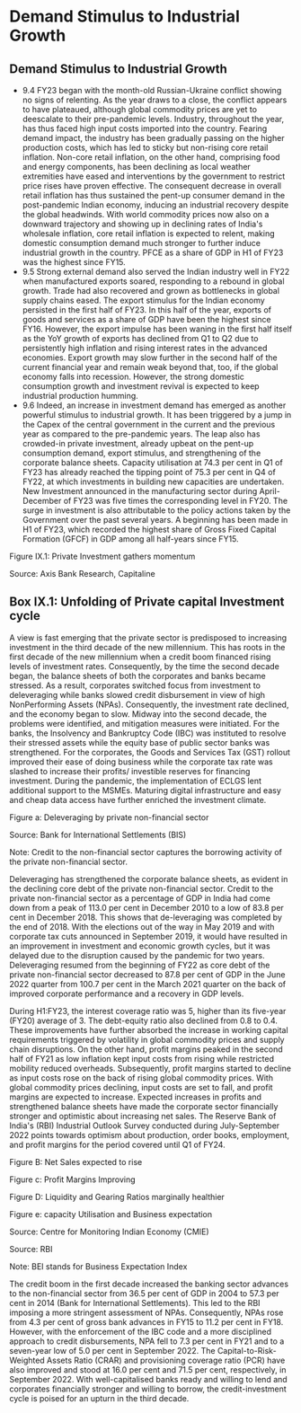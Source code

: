 # Demand Stimulus to Industrial Growth

## Demand Stimulus to Industrial Growth

- 9.4 FY23 began with the month-old Russian-Ukraine conflict showing no signs of relenting. As the year draws to a close, the conflict appears to have plateaued, although global commodity prices  are  yet  to  deescalate  to  their  pre-pandemic  levels.  Industry,  throughout  the  year,  has thus faced high input costs imported into the country. Fearing demand impact, the industry has been gradually passing on the higher production costs, which has led to sticky but non-rising core retail inflation. Non-core retail inflation, on the other hand, comprising food and energy components, has been declining as local weather extremities have eased and interventions by the government to restrict price rises have proven effective. The consequent decrease in overall retail inflation has thus sustained the pent-up consumer demand in the post-pandemic Indian economy, inducing an industrial recovery despite the global headwinds. With world commodity prices now also on a downward trajectory and showing up in declining rates of India's wholesale inflation, core retail inflation is expected to relent, making domestic consumption demand much stronger to further induce industrial growth in the country. PFCE as a share of GDP in H1 of FY23 was the highest since FY15.
- 9.5 Strong external demand also served the Indian industry well in FY22 when manufactured exports soared, responding to a rebound in global growth. Trade had also recovered and grown as bottlenecks in global supply chains eased. The export stimulus for the Indian economy persisted in the first half of FY23. In this half of the year, exports of goods and services as a share of GDP have been the highest since FY16. However, the export impulse has been waning in the first half itself as the YoY growth of exports has declined from Q1 to Q2 due to persistently high inflation and rising interest rates in the advanced economies. Export growth may slow further in the second half of the current financial year and remain weak beyond that, too, if the global economy falls into recession. However, the strong domestic consumption growth and investment revival is expected to keep industrial production humming.
- 9.6 Indeed, an increase in investment demand has emerged as another powerful stimulus to industrial growth. It has been triggered by a jump in the Capex of the central government in the current and the previous year as compared to the pre-pandemic years. The leap also has crowded-in  private  investment,  already  upbeat  on  the  pent-up  consumption  demand,  export stimulus,  and  strengthening  of  the  corporate  balance  sheets.  Capacity  utilisation  at  74.3  per cent in Q1 of FY23 has already reached the tipping point of 75.3 per cent in Q4 of FY22, at which investments in building new capacities are undertaken. New Investment announced in the manufacturing sector during April-December of FY23 was five times the corresponding level in FY20. The surge in investment is also attributable to the policy actions taken by the Government over the past several years. A beginning has been made in H1 of FY23, which recorded the highest share of Gross Fixed Capital Formation (GFCF) in GDP among all half-years since FY15.

Figure IX.1: Private Investment gathers momentum

<!-- image -->

Source: Axis Bank Research, Capitaline

## Box IX.1: Unfolding of Private capital Investment cycle

A view is fast emerging that the private sector is predisposed to increasing investment in the third decade of the new millennium. This has roots in the first decade of the new millennium when a credit boom financed rising levels of investment rates. Consequently, by the time the second decade began, the balance sheets of both the corporates and banks became stressed. As a result, corporates switched focus from investment to deleveraging while banks slowed credit disbursement in view of high NonPerforming Assets (NPAs). Consequently, the investment rate declined, and the economy began to slow. Midway into the second decade, the problems were identified, and mitigation measures were initiated. For the banks, the Insolvency and Bankruptcy Code (IBC) was instituted to resolve their stressed assets while the equity base of public sector banks was strengthened. For the corporates, the Goods and Services Tax (GST) rollout improved their ease of doing business while the corporate tax rate  was  slashed  to  increase  their  profits/  investible  reserves  for  financing  investment.  During  the pandemic, the implementation of ECLGS lent additional support to the MSMEs. Maturing digital infrastructure and easy and cheap data access have further enriched the investment climate.

Figure a: Deleveraging by private non-financial sector

<!-- image -->

Source: Bank for International Settlements (BIS)

Note: Credit to the non-financial sector captures the borrowing activity of the private non-financial sector.

Deleveraging has strengthened the corporate balance sheets, as evident in the declining core debt of the private non-financial sector. Credit to the private non-financial sector as a percentage of GDP in India had come down from a peak of 113.0 per cent in December 2010 to a low of 83.8 per cent in  December 2018. This shows that de-leveraging was completed by the end of 2018. With the elections out of the way in May 2019 and with corporate tax cuts announced in September 2019, it  would have resulted in an improvement in investment and economic growth cycles, but it was delayed due to the disruption caused by the pandemic for two years. Deleveraging resumed from the beginning of FY22 as core debt of the private non-financial sector decreased to 87.8 per cent of GDP in the June 2022 quarter from 100.7 per cent in the March 2021 quarter on the back of improved corporate performance and a recovery in GDP levels.

During H1:FY23, the interest coverage ratio was 5, higher than its five-year (FY20) average of 3. The debt-equity ratio also declined from 0.8 to 0.4. These improvements have further absorbed the increase  in  working  capital  requirements  triggered  by  volatility  in  global  commodity  prices  and supply chain disruptions. On the other hand, profit margins peaked in the second half of FY21 as low inflation kept input costs from rising while restricted mobility reduced overheads. Subsequently, profit margins started to decline as input costs rose on the back of rising global commodity prices. With global commodity prices declining, input costs are set to fall, and profit margins are expected to increase. Expected increases in profits and strengthened balance sheets have made the corporate sector financially stronger and optimistic about increasing net sales. The Reserve Bank of India's (RBI) Industrial Outlook Survey conducted during July-September 2022 points towards optimism about production, order books, employment, and profit margins for the period covered until Q1 of FY24.

Figure B: Net Sales expected to rise

Figure c: Profit Margins Improving

<!-- image -->

<!-- image -->

Figure D: Liquidity and Gearing Ratios marginally healthier

<!-- image -->

Figure e: capacity Utilisation and Business expectation

<!-- image -->

Source: Centre for Monitoring Indian Economy (CMIE)

Source: RBI

Note: BEI stands for Business Expectation Index

The credit boom in the first decade increased the banking sector advances to the non-financial sector from 36.5 per cent of GDP in 2004 to 57.3 per cent in 2014 (Bank for International Settlements). This led to the RBI imposing a more stringent assessment of NPAs. Consequently, NPAs rose from 4.3 per cent of gross bank advances in FY15 to 11.2 per cent in FY18. However, with the enforcement of the IBC code and a more disciplined approach to credit disbursements, NPA fell to 7.3 per cent in FY21 and to a seven-year low of 5.0 per cent in September 2022. The Capital-to-Risk-Weighted Assets Ratio (CRAR) and provisioning coverage ratio (PCR) have also improved and stood at 16.0 per cent and 71.5 per cent, respectively, in September 2022. With well-capitalised banks ready and willing to lend and corporates financially stronger and willing to borrow, the credit-investment cycle is poised for an upturn in the third decade.